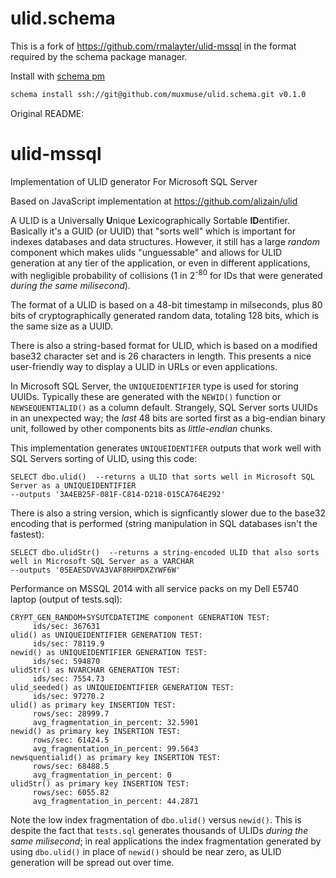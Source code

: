 # ulid.schema

This is a fork of https://github.com/rmalayter/ulid-mssql in the format required by the schema package manager.

Install with [schema pm]()
``` bash
schema install ssh://git@github.com/muxmuse/ulid.schema.git v0.1.0
```

Original README:

# ulid-mssql

Implementation of ULID generator For Microsoft SQL Server

Based on JavaScript implementation at https://github.com/alizain/ulid

A ULID is a Universally **U**nique **L**exicographically Sortable **ID**entifier. Basically it's a GUID (or UUID) that "sorts well" which is important for indexes databases and data structures. However, it still has a large _random_ component which makes ulids "unguessable" and allows for ULID generation at any tier of the application, or even in different applications, with negligible probability of collisions (1 in 2<sup>-80</sup> for IDs that were generated _during the same milisecond_).

The format of a ULID is based on a 48-bit timestamp in milseconds, plus 80 bits of cryptographically generated random data, totaling 128 bits, which is the same size as a UUID.

There is also a string-based format for ULID, which is based on a modified base32 character set and is 26 characters in length. This presents a nice user-friendly way to display a ULID in URLs or even applications.

In Microsoft SQL Server, the `UNIQUEIDENTIFIER` type is used for storing UUIDs. Typically these are generated with the `NEWID()` function or `NEWSEQUENTIALID()` as a column default. Strangely, SQL Server sorts UUIDs in an unexpected way; the _last_ 48 bits are sorted first as a big-endian binary unit, followed by other components bits as _little-endian_ chunks.

This implementation generates `UNIQUEIDENTIFER` outputs that work well with SQL Servers sorting of ULID, using this code:
```
SELECT dbo.ulid()  --returns a ULID that sorts well in Microsoft SQL Server as a UNIQUEIDENTIFIER
--outputs '3A4EB25F-081F-C814-D218-015CA764E292'
```
There is also a string version, which is signficantly slower due to the base32 encoding that is performed (string manipulation in SQL databases isn't the fastest):
```
SELECT dbo.ulidStr()  --returns a string-encoded ULID that also sorts well in Microsoft SQL Server as a VARCHAR
--outputs '05EAESDVVA3VAF8RHPDXZYWF6W'
```
Performance on MSSQL 2014 with all service packs on my Dell E5740 laptop (output of tests.sql):
```
CRYPT_GEN_RANDOM+SYSUTCDATETIME component GENERATION TEST: 
     ids/sec: 367631
ulid() as UNIQUEIDENTIFIER GENERATION TEST: 
     ids/sec: 78119.9
newid() as UNIQUEIDENTIFIER GENERATION TEST: 
     ids/sec: 594870
ulidStr() as NVARCHAR GENERATION TEST: 
     ids/sec: 7554.73
ulid_seeded() as UNIQUEIDENTIFIER GENERATION TEST: 
     ids/sec: 97270.2
ulid() as primary key INSERTION TEST: 
     rows/sec: 28999.7
     avg_fragmentation_in_percent: 32.5901
newid() as primary key INSERTION TEST: 
     rows/sec: 61424.5
     avg_fragmentation_in_percent: 99.5643
newsquentialid() as primary key INSERTION TEST: 
     rows/sec: 68488.5
     avg_fragmentation_in_percent: 0
ulidStr() as primary key INSERTION TEST: 
     rows/sec: 6055.82
     avg_fragmentation_in_percent: 44.2871
```
Note the low index fragmentation of `dbo.ulid()` versus `newid()`. This is despite the fact that `tests.sql` generates thousands of ULIDs _during the same milisecond_; in real applications the index fragmentation generated by using `dbo.ulid()` in place of `newid()` should be near zero, as ULID generation will be spread out over time.
